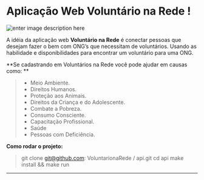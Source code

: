 Aplicação Web Voluntário na Rede !
=====================


![enter image description here][2]


A idéia da aplicação web **Voluntário na Rede** é conectar pessoas que desejam fazer o bem com ONG’s que necessitam de voluntários. Usando as habilidade e disponibilidades para encontrar um voluntário para uma ONG.

 **Se cadastrando em Voluntários na Rede você pode ajudar em causas como: **
> - Meio Ambiente.
> - Direitos Humanos.
> - Proteção aos Animais.
> - Direitos da Criança e do Adolescente.
> - Combate a Pobreza.
> - Consumo Consciente.
> - Capacitação Profissional.
> - Saúde
> - Pessoas com Deficiência.


 **Como rodar o projeto:**

>git clone git@github.com: VoluntarionaRede / api.git
>cd api
>make install && make run

----------

  [2]: https://dl.dropboxusercontent.com/u/25443479/VoluntarionaRede/imgs/prot%C3%B3tipo.png
